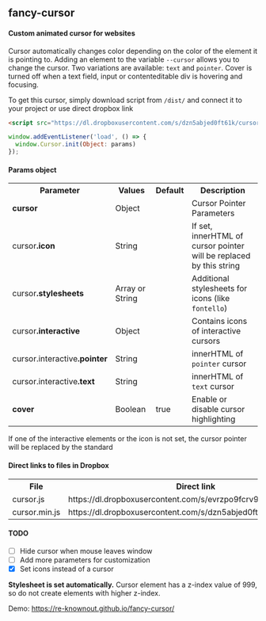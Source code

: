 ## fancy-cursor
#### Custom animated cursor for websites
Cursor automatically changes color depending on the color of the element it is pointing to.
Adding an element to the variable `--cursor` allows you to change the cursor. Two variations are available: `text` and `pointer`.
Cover is turned off when a text field, input or contenteditable div is hovering and focusing.

To get this cursor, simply download script from `/dist/` and connect it to your project or use direct dropbox link
```html
<script src="https://dl.dropboxusercontent.com/s/dzn5abjed0ft61k/cursor.min.js"></script>
```
```javascript
window.addEventListener('load', () => {
  window.Cursor.init(Object: params)
});
```
#### Params object

<table>
  <tr>
    <th>Parameter</th>
    <th>Values</th>
    <th>Default</th>
    <th>Description</th>
  </tr>
  <tr>
    <td><b>cursor</b></td>
    <td>Object</td>
    <td></td>
    <td>Cursor Pointer Parameters</td>
  </tr>
  <tr>
    <td>cursor<b>.icon</b></td>
    <td>String</td>
    <td></td>
    <td>If set, innerHTML of cursor pointer will be replaced by this string</td>
  </tr>
  <tr>
    <td>cursor<b>.stylesheets</b></td>
    <td>Array or String</td>
    <td></td>
    <td>Additional stylesheets for icons (like <code>fontello</code>)</td>
  </tr>
  <tr>
    <td>cursor<b>.interactive</b></td>
    <td>Object</td>
    <td></td>
    <td>Contains icons of interactive cursors</td>
  </tr>
  <tr>
    <td>cursor.interactive<b>.pointer</b></td>
    <td>String</td>
    <td></td>
    <td>innerHTML of <code>pointer</code> cursor</td>
  </tr>
  <tr>
    <td>cursor.interactive<b>.text</b></td>
    <td>String</td>
    <td></td>
    <td>innerHTML of <code>text</code> cursor</td>
  </tr>
  <tr>
    <td><b>cover</b></td>
    <td>Boolean</td>
    <td>true</td>
    <td>Enable or disable cursor highlighting</td>
  </tr>
</table>


If one of the interactive elements or the icon is not set, the cursor pointer will be replaced by the standard

#### Direct links to files in Dropbox

<table>
  <tr>
    <th>File</th>
    <th>Direct link</th>
  </tr>
  <tr>
    <td>cursor.js</td>
    <td>https://dl.dropboxusercontent.com/s/evrzpo9fcrv91eg/cursor.js</td>
  </tr>
  <tr>
    <td>cursor.min.js</td>
    <td>https://dl.dropboxusercontent.com/s/dzn5abjed0ft61k/cursor.min.js</td>
  </tr>
</table>

#### TODO

- [ ] Hide cursor when mouse leaves window
- [ ] Add more parameters for customization
- [x] Set icons instead of a cursor

**Stylesheet is set automatically.** Cursor element has a z-index value of 999, so do not create elements with higher z-index.

Demo: https://re-knownout.github.io/fancy-cursor/